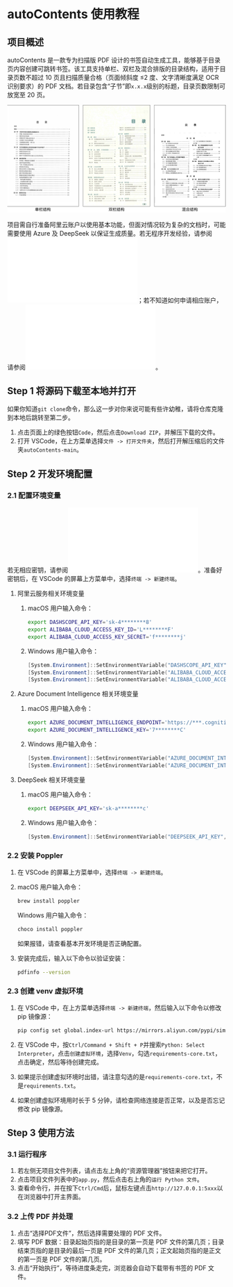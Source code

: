 # autoContents 使用教程

## 项目概述

autoContents 是一款专为扫描版 PDF 设计的书签自动生成工具，能够基于目录页内容创建可跳转书签。该工具支持单栏、双栏及混合排版的目录结构，适用于目录页数不超过 10 页且扫描质量合格（页面倾斜度 ≤2 度、文字清晰度满足 OCR 识别要求）的 PDF 文档。若目录包含“子节”即`x.x.x`级别的标题，目录页数限制可放宽至 20 页。

![目录结构及适用范围说明](./docs/目录结构及适用范围说明.svg)

项目需自行准备阿里云账户以使用基本功能，但面对情况较为复杂的文档时，可能需要使用 Azure 及 DeepSeek 以保证生成质量。若无程序开发经验，请参阅![如何配置基本开发环境](/docs/如何配置开发环境.md)；若不知道如何申请相应账户，请参阅![如何选择和申请云服务账户](./docs/如何选择和申请云服务账户.md)。

## Step 1 将源码下载至本地并打开

如果你知道`git clone`命令，那么这一步对你来说可能有些许幼稚，请将仓库克隆到本地后跳转至第二步。

1. 点击页面上的绿色按钮`Code`，然后点击`Download ZIP`，并解压下载的文件。
2. 打开 VSCode，在上方菜单选择`文件 -> 打开文件夹`，然后打开解压缩后的文件夹`autoContents-main`。

## Step 2 开发环境配置

### 2.1 配置环境变量

若无相应密钥，请参阅![如何选择和申请云服务账户](./docs/如何选择和申请云服务账户.md)。准备好密钥后，在 VSCode 的屏幕上方菜单中，选择`终端 -> 新建终端`。

1. 阿里云服务相关环境变量

   1. macOS 用户输入命令：
      ```zsh
      export DASHSCOPE_API_KEY='sk-4********8'
      export ALIBABA_CLOUD_ACCESS_KEY_ID='L********F'
      export ALIBABA_CLOUD_ACCESS_KEY_SECRET='f********j'
      ```

   2. Windows 用户输入命令：
      ```powershell
      [System.Environment]::SetEnvironmentVariable("DASHSCOPE_API_KEY", 'sk-4********8', [System.EnvironmentVariableTarget]::User)
      [System.Environment]::SetEnvironmentVariable("ALIBABA_CLOUD_ACCESS_KEY_ID", 'L********F', [System.EnvironmentVariableTarget]::User)
      [System.Environment]::SetEnvironmentVariable("ALIBABA_CLOUD_ACCESS_KEY_SECRET", 'f********j', [System.EnvironmentVariableTarget]::User)
      ```

2. Azure Document Intelligence 相关环境变量

   1. macOS 用户输入命令：
      ```zsh
      export AZURE_DOCUMENT_INTELLIGENCE_ENDPOINT='https://***.cognitiveservices.azure.com/'
      export AZURE_DOCUMENT_INTELLIGENCE_KEY='7********C'
      ```

   2. Windows 用户输入命令：
      ```powershell
      [System.Environment]::SetEnvironmentVariable("AZURE_DOCUMENT_INTELLIGENCE_ENDPOINT", 'https://***.cognitiveservices.azure.com/', [System.EnvironmentVariableTarget]::User)
      [System.Environment]::SetEnvironmentVariable("AZURE_DOCUMENT_INTELLIGENCE_KEY", '7********C', [System.EnvironmentVariableTarget]::User)
      ```

3. DeepSeek 相关环境变量

   1. macOS 用户输入命令：
      ```zsh
      export DEEPSEEK_API_KEY='sk-a********c'
      ```

   2. Windows 用户输入命令：
      ```powershell
      [System.Environment]::SetEnvironmentVariable("DEEPSEEK_API_KEY", 'sk-a********c', [System.EnvironmentVariableTarget]::User)
      ```

### 2.2 安装 Poppler

1. 在 VSCode 的屏幕上方菜单中，选择`终端 -> 新建终端`。

2. macOS 用户输入命令：

   ```zsh
   brew install poppler
   ```

   Windows 用户输入命令：

   ```powershell
   choco install poppler
   ```
   
   如果报错，请查看基本开发环境是否正确配置。
   
3. 安装完成后，输入以下命令以验证安装：
   ```zsh
   pdfinfo --version
   ```

### 2.3 创建 venv 虚拟环境

1. 在 VSCode 中，在上方菜单选择`终端 -> 新建终端`，然后输入以下命令以修改 pip 镜像源：
   ```zsh
   pip config set global.index-url https://mirrors.aliyun.com/pypi/simple
   ```

2. 在 VSCode 中，按`Ctrl/Command + Shift + P`并搜索`Python: Select Interpreter`，点击`创建虚拟环境`，选择`Venv`，勾选`requirements-core.txt`，点击确定，然后等待创建完成。

3. 如果提示创建虚拟环境时出错，请注意勾选的是`requirements-core.txt`，不是`requirements.txt`。

4. 如果创建虚拟环境用时长于 5 分钟，请检查网络连接是否正常，以及是否忘记修改 pip 镜像源。

## Step 3 使用方法

### 3.1 运行程序

1. 若左侧无项目文件列表，请点击左上角的“资源管理器”按钮来把它打开。
2. 点击项目文件列表中的`app.py`，然后点击右上角的`运行 Python 文件`。
3. 查看命令行，并在按下`Ctrl/Cmd`后，鼠标左键点击`http://127.0.0.1:5xxx`以在浏览器中打开主界面。

### 3.2 上传 PDF 并处理

1. 点击“选择PDF文件”，然后选择需要处理的 PDF 文件。
2. 填写 PDF 数据：目录起始页指的是目录的第一页是 PDF 文件的第几页；目录结束页指的是目录的最后一页是 PDF 文件的第几页；正文起始页指的是正文的第一页是 PDF 文件的第几页。
3. 点击“开始执行”，等待进度条走完，浏览器会自动下载带有书签的 PDF 文件。